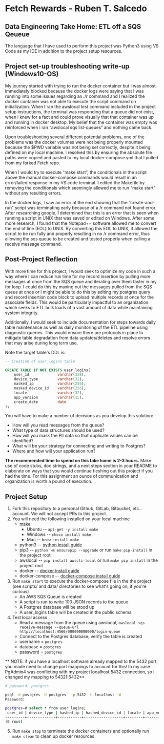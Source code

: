 # Fetch Rewards - Ruben T. Salcedo #
## Data Engineering Take Home: ETL off a SQS Qeueue ##

The language that I have used to perform this project was Python3 using VS Code as my IDE in addition to the project setup resources.

## Project set-up troubleshooting write-up (Windows10-OS)
My journey started with trying to run the docker container but I was almost immediately blocked because the docker logs were saying that I was running into some issues regarding an ./r command and I realized the docker container was not able to execute the script command on initialization. When I ran the awslocal test command included in the project setup instructions, the terminal was responding that a queue did not exist, when I knew for a fact and could prove visually that that container was up and running in docker desktop. My belief that the container was empty was reinforced when I ran “awslocal sqs list-queues” and nothing came back.

Upon troubleshooting several different potential problems, one of the problems was the docker volumes were not being properly mounted because the $PWD variable was not being set correctly, despite it being defined on my local machine. I resolved this by ensuring the absolute file paths were copied  and pasted to my local docker-compose.yml that I pulled from my forked Fetch repo.

When I would try to execute “make start”, the conditionals in the script above the manual docker-compose commands  would result in an error/failed response in my VS code terminal. I edited the Makefile by removing the conditionals which seemingly allowed me to run “make start” without any resulting errors.

In the docker logs, I saw an error at the end showing that the “create-and-run” script was terminating early because of a /r command not found error. After researching google, I determined that this is an error that is seen when running a script in UNIX that was saved or edited on Windows. After some more research, I found that the Notepad++ software allowed me to convert the end of line (EOL) to UNIX. By converting this EOL to UNIX, it allowed the script to be run fully and properly resulting in no /r command error, thus allowing the sqs queue to be created and tested properly when calling a receive message command.

## Post-Project Reflection
With more time for this project, I would seek to optimize my code in such a way where I can reduce run time for my record insertion by pulling more messages at once from the SQS queue and iterating over them faster in my for loop. I could do this by maxing out the messages pulled from the SQS queue at once or I might be able to do this by editing my postgres query and record insertion code block to upload multiple records at once for the associate fields. This would be particularly impactful to an organization which seeks to ETL bulk loads of a vast amount of data while maintaining system integrity.

Additionally, I would seek to include documentation for steps towards daily table maintenance as well as daily monitoring of the ETL pipeline using diagnostic queries. This would ensure there are protocols in place to mitigate table degradation from data updates/deletes and resolve errors that may arise during long term use.

Note the target table's DDL is:

```sql
-- Creation of user_logins table

CREATE TABLE IF NOT EXISTS user_logins(
    user_id             varchar(128),
    device_type         varchar(32),
    masked_ip           varchar(256),
    masked_device_id    varchar(256),
    locale              varchar(32),
    app_version         varchar(15),
    create_date         date
);
```

You will have to make a number of decisions as you develop this solution:

*    How will you read messages from the queue?
*    What type of data structures should be used?
*    How will you mask the PII data so that duplicate values can be identified?
*    What will be your strategy for connecting and writing to Postgres?
*    Where and how will your application run?

**The recommended time to spend on this take home is 2-3 hours.** Make use of code stubs, doc strings, and a next steps section in your README to elaborate on ways that you would continue fleshing out this project if you had the time. For this assignment an ounce of communication and organization is worth a pound of execution.

## Project Setup
1. Fork this repository to a personal Github, GitLab, Bitbucket, etc... account. We will not accept PRs to this project.
2. You will need the following installed on your local machine
    * make
        * Ubuntu -- `apt-get -y install make`
        * Windows -- `choco install make`
        * Mac -- `brew install make`
    * python3 -- [python install guide](https://www.python.org/downloads/)
    * pip3 -- `python -m ensurepip --upgrade` or run `make pip-install` in the project root
    * awslocal -- `pip install awscli-local`  or run `make pip install` in the project root
    * docker -- [docker install guide](https://docs.docker.com/get-docker/)
    * docker-compose -- [docker-compose install guide]()
3. Run `make start` to execute the docker-compose file in the the project (see scripts/ and data/ directories to see what's going on, if you're curious)
    * An AWS SQS Queue is created
    * A script is run to write 100 JSON records to the queue
    * A Postgres database will be stood up
    * A user_logins table will be created in the public schema
4. Test local access
    * Read a message from the queue using awslocal, `awslocal sqs receive-message --queue-url http://localhost:4566/000000000000/login-queue`
    * Connect to the Postgres database, verify the table is created
    * username = `postgres`
    * database = `postgres`
    * password = `postgres`


** NOTE: if you have a localhost software already mapped to the 5432 port, you made need to change port mappings to account for this! In my case PgAdmin4 was conflicting with my project localhost 5432 connection, so I changed my mapping to 54321:5432**

```bash
# password: postgres

psql -d postgres -U postgres  -p 5432 -h localhost -W
Password: 

postgres=# select * from user_logins;
 user_id | device_type | hashed_ip | hashed_device_id | locale | app_version | create_date 
---------+-------------+-----------+------------------+--------+-------------+-------------
(0 rows)
```
5. Run `make stop` to terminate the docker containers and optionally run `make clean` to clean up docker resources.
